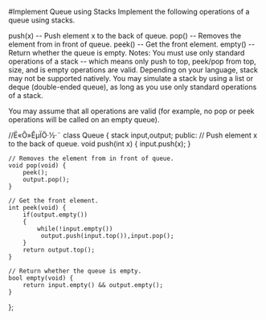 #Implement Queue using Stacks
Implement the following operations of a queue using stacks.

push(x) -- Push element x to the back of queue.
pop() -- Removes the element from in front of queue.
peek() -- Get the front element.
empty() -- Return whether the queue is empty.
Notes:
You must use only standard operations of a stack -- which means only push to top, peek/pop from top, size, and is empty operations are valid.
Depending on your language, stack may not be supported natively. You may simulate a stack by using a list or deque 
(double-ended queue), as long as you use only standard operations of a stack.

You may assume that all operations are valid (for example, no pop or peek operations will be called on an empty queue).

//Ë«Õ»ÊµÏÖ·½·¨
class Queue {
    stack<int> input,output;
public:
    // Push element x to the back of queue.
    void push(int x) {
        input.push(x);
    }

    // Removes the element from in front of queue.
    void pop(void) {
        peek();
        output.pop();
    }

    // Get the front element.
    int peek(void) {
        if(output.empty())
        {
            while(!input.empty())
             output.push(input.top()),input.pop();
        }
        return output.top();
    }

    // Return whether the queue is empty.
    bool empty(void) {
        return input.empty() && output.empty();
    }
};
